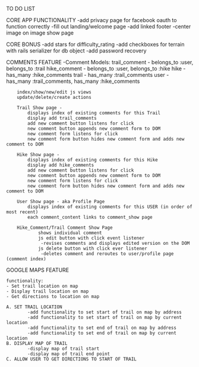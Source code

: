 TO DO LIST

CORE APP FUNCTIONALITY
-add privacy page for facebook oauth to function correctly
-fill out landing/welcome page
-add linked footer
-center image on image show page

CORE BONUS
-add stars for difficulty_rating
-add checkboxes for terrain with rails serializer for db object
-add password recovery

COMMENTS FEATURE
 -Comment Models:
  	trail_comment - belongs_to :user, belongs_to :trail
		hike_comment - belongs_to :user, belongs_to :hike
		hike - has_many :hike_comments
		trail - has_many :trail_comments
		user - has_many :trail_comments, has_many :hike_comments

		index/show/new/edit js views
		update/delete/create actions

		Trail Show page -
			displays index of existing comments for this Trail
			display add trail_comments
			add new comment button listens for click
			new comment button appends new comment form to DOM
			new comment form listens for click
			new comment form button hides new comment form and adds new comment to DOM

		Hike Show page -
			displays index of existing comments for this Hike
			display add hike_comments
			add new comment button listens for click
			new comment button appends new comment form to DOM
			new comment form listens for click
			new comment form button hides new comment form and adds new comment to DOM

		User Show page - aka Profile Page
			displays index of existing comments for this USER (in order of most recent)
			each comment_content links to comment_show page

		Hike_Comment/Trail Comment Show Page
				shows individual comment
				js edit button with click event listener
				 -revises comments and displays edited version on the DOM
				js delete button with click ever listener
				 -deletes comment and reroutes to user/profile page (comment index)

GOOGLE MAPS FEATURE

	functionality:
	- Set trail location on map
	- Display trail location on map
	- Get directions to location on map

	A. SET TRAIL LOCATION
			-add functionality to set start of trail on map by address
			-add functionality to set start of trail on map by current location
			-add functionality to set end of trail on map by address
			-add functionality to set end of trail on map by current location
	B. DISPLAY MAP OF TRAIL
			-display map of trail start
			-display map of trail end point
	C. ALLOW USER TO GET DIRECTIONS TO START OF TRAIL

